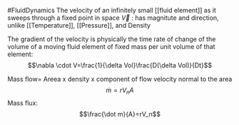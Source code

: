 #FluidDynamics 
The velocity of an infinitely small [[fluid element]] as it sweeps through a fixed point in space
$\vec{V}$ : has magnitute and direction, unlike [[Temperature]], [[Pressure]], and Density


The gradient of the velocity is physically the time rate of change of the volume of a moving fluid element of fixed mass per unit volume of that element:
$$\nabla \cdot V=\frac{1}{\delta Vol}\frac{D(\delta Vol)}{Dt}$$

Mass flow= Areea x density x component of flow velocity normal to the area
$$ \dot m =rV_nA$$
Mass flux:
$$\frac{\dot m}{A}=rV_n$$
